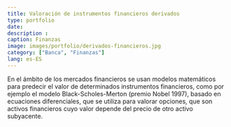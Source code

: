 ```yaml
---
title: Valoración de instrumentos financieros derivados
type: portfolio
date: 
description : 
caption: Finanzas
image: images/portfolio/derivados-financieros.jpg
category: ["Banca", "Finanzas"]
lang: es-ES
---
```


En el ámbito de los mercados financieros se usan modelos matemáticos para predecir el valor de determinados instrumentos financieros, como por ejemplo el modelo Black-Scholes-Merton (premio Nobel 1997), basado en ecuaciones diferenciales, que se utiliza para valorar opciones, que son activos financieros cuyo valor depende del precio de otro activo subyacente.


